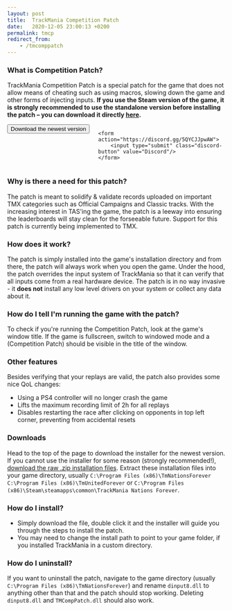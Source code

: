 ```yaml
---
layout: post
title:  TrackMania Competition Patch
date:   2020-12-05 23:00:13 +0200
permalink: tmcp
redirect_from:
    - /tmcomppatch
---
```


### What is Competition Patch?
TrackMania Competition Patch is a special patch for the game that does not allow means of cheating such as using macros, slowing down the game and other forms of injecting inputs. **If you use the Steam version of the game, it is strongly recommended to use the standalone version before installing the patch – you can download it directly [here](https://nadeo-download.cdn.ubi.com/trackmaniaforever/tmnationsforever_setup.exe).**

<div style="display: flex;">
    <form action="https://github.com/donadigo/donadigo.github.io/raw/master/data/CompetitionPatch/TMCompetitionPatchSetup_1.4.8.exe" style="margin-right: 20px;">
        <input type="submit" class="download-button" value="Download the newest version"/>
    </form>

    <form action="https://discord.gg/5QYCJJpwAW">
        <input type="submit" class="discord-button" value="Discord"/>
    </form>
</div>

### Why is there a need for this patch?
The patch is meant to solidify & validate records uploaded on important TMX categories such as Official Campaigns and Classic tracks. With the increasing interest in TAS'ing the game, the patch is a leeway into ensuring the leaderboards will stay clean for the forseeable future. Support for this patch is currently being implemented to TMX. 

### How does it work?
The patch is simply installed into the game's installation directory and from there, the patch will always work when you open the game. Under the hood, the patch overrides the input system of TrackMania so that it can verify that all inputs come from a real hardware device. The patch is in no way invasive - it **does not** install any low level drivers on your system or collect any data about it. 

### How do I tell I'm running the game with the patch?
To check if you're running the Competition Patch, look at the game's window title. If the game is fullscreen, switch to windowed mode and a (Competition Patch) should be visible in the title of the window. 

### Other features
Besides verifying that your replays are valid, the patch also provides some nice QoL changes:

* Using a PS4 controller will no longer crash the game
* Lifts the maximum recording limit of 2h for all replays
* Disables restarting the race after clicking on opponents in top left corner, preventing from accidental resets

### Downloads
Head to the top of the page to download the installer for the newest version. If you cannot use the installer for some reason (strongly recommended!), [download the raw .zip installation files](https://github.com/donadigo/donadigo.github.io/raw/master/data/CompetitionPatch/TMCompetitionPatch_1.4.8.zip). Extract these installation files into your game directory, usually `C:\Program Files (x86)\TmNationsForever` `C:\Program Files (x86)\TmUnitedForever` or `C:\Program Files (x86)\Steam\steamapps\common\TrackMania Nations Forever`.

### How do I install?

* Simply download the file, double click it and the installer will guide you through the steps to install the patch.
* You may need to change the install path to point to your game folder, if you installed TrackMania in a custom directory.


### How do I uninstall?

If you want to uninstall the patch, navigate to the game directory (usually `C:\Program Files (x86)\TmNationsForever`) and rename `dinput8.dll` to anything other than that and the patch should stop working. Deleting `dinput8.dll` and `TMCompPatch.dll` should also work.
